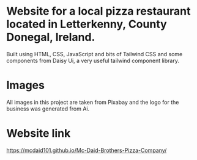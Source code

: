 # Website for a local pizza restaurant located in Letterkenny, County Donegal, Ireland.

Built using HTML, CSS, JavaScript and bits of Tailwind CSS and some components from Daisy Ui, a very useful tailwind component library.
# Images
All images in this project are taken from Pixabay and the logo for the business was generated from Ai.
# Website link
https://mcdaid101.github.io/Mc-Daid-Brothers-Pizza-Company/
